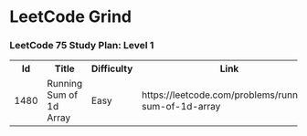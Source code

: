 # LeetCode Grind

### LeetCode 75 Study Plan: Level 1

<table>
  <tr>
    <th>Id</th>
    <th>Title</th>
    <th>Difficulty</th>
    <th>Link</th>
  </tr>
  <tr>
    <td>1480</td>
    <td>Running Sum of 1d Array</td>
    <td>Easy</td>
    <td>https://leetcode.com/problems/running-sum-of-1d-array</td>
  </tr>
</table>
